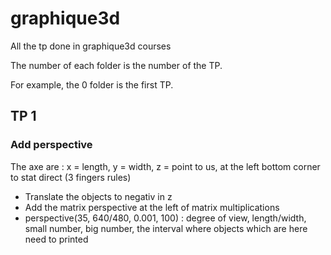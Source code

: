 # graphique3d
All the tp done in graphique3d courses

The number of each folder is the number of the TP.

For example, the 0 folder is the first TP.

## TP  1

### Add perspective
The axe are : x = length, y = width, z = point to us, at the left bottom corner
to stat direct (3 fingers rules)
* Translate the objects to negativ in z
* Add the matrix perspective at the left of matrix multiplications
* perspective(35, 640/480, 0.001, 100) : degree of view, length/width, small number, big number,
  the interval where objects which are here need to printed
